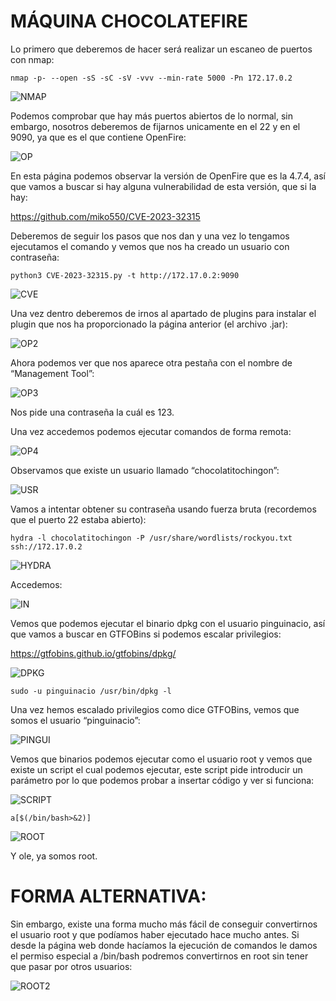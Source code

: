 # MÁQUINA CHOCOLATEFIRE

Lo primero que deberemos de hacer será realizar un escaneo de puertos con nmap:

```shell
nmap -p- --open -sS -sC -sV -vvv --min-rate 5000 -Pn 172.17.0.2
```

![NMAP](https://github.com/Isma-yo/photos/blob/main/ChocolateFire/foto.png)

Podemos comprobar que hay más puertos abiertos de lo normal, sin embargo, nosotros deberemos de fijarnos unicamente en el 22 y en el 9090, ya que es el que contiene OpenFire:

![OP](https://github.com/Isma-yo/photos/blob/main/ChocolateFire/foto2.png)

En esta página podemos observar la versión de OpenFire que es la 4.7.4, así que vamos a buscar si hay alguna vulnerabilidad de esta versión, que si la hay:

https://github.com/miko550/CVE-2023-32315

Deberemos de seguir los pasos que nos dan y una vez lo tengamos ejecutamos el comando y vemos que nos ha creado un usuario con contraseña:

```shell
python3 CVE-2023-32315.py -t http://172.17.0.2:9090
```

![CVE](https://github.com/Isma-yo/photos/blob/main/ChocolateFire/foto3.png)

Una vez dentro deberemos de irnos al apartado de plugins para instalar el plugin que nos ha proporcionado la página anterior (el archivo .jar):

![OP2](https://github.com/Isma-yo/photos/blob/main/ChocolateFire/foto4.png)

Ahora podemos ver que nos aparece otra pestaña con el nombre de “Management Tool”:

![OP3](https://github.com/Isma-yo/photos/blob/main/ChocolateFire/foto5.png)

Nos pide una contraseña la cuál es 123.

Una vez accedemos podemos ejecutar comandos de forma remota:

![OP4](https://github.com/Isma-yo/photos/blob/main/ChocolateFire/foto6.png)

Observamos que existe un usuario llamado “chocolatitochingon”:

![USR](https://github.com/Isma-yo/photos/blob/main/ChocolateFire/foto7.png)

Vamos a intentar obtener su contraseña usando fuerza bruta (recordemos que el puerto 22 estaba abierto):

```shell
hydra -l chocolatitochingon -P /usr/share/wordlists/rockyou.txt ssh://172.17.0.2
```

![HYDRA](https://github.com/Isma-yo/photos/blob/main/ChocolateFire/foto8.png)

Accedemos:

![IN](https://github.com/Isma-yo/photos/blob/main/ChocolateFire/foto9.png)

Vemos que podemos ejecutar el binario dpkg con el usuario pinguinacio, así que vamos a buscar en GTFOBins si podemos escalar privilegios:

https://gtfobins.github.io/gtfobins/dpkg/

![DPKG](https://github.com/Isma-yo/photos/blob/main/ChocolateFire/foto10.png)

```shell
sudo -u pinguinacio /usr/bin/dpkg -l
```

Una vez hemos escalado privilegios como dice GTFOBins, vemos que somos el usuario “pinguinacio”:

![PINGUI](https://github.com/Isma-yo/photos/blob/main/ChocolateFire/foto11.png)

Vemos que binarios podemos ejecutar como el usuario root y vemos que existe un script el cual podemos ejecutar, este script pide introducir un parámetro por lo que podemos probar a insertar código y ver si funciona:

![SCRIPT](https://github.com/Isma-yo/photos/blob/main/ChocolateFire/foto12.png)

```shell
a[$(/bin/bash>&2)]
```

![ROOT](https://github.com/Isma-yo/photos/blob/main/ChocolateFire/foto13.png)

Y ole, ya somos root.

# FORMA ALTERNATIVA:

Sin embargo, existe una forma mucho más fácil de conseguir convertirnos el usuario root y que podíamos haber ejecutado hace mucho antes. Si desde la página web donde hacíamos la ejecución de comandos le damos el permiso especial a /bin/bash podremos convertirnos en root sin tener que pasar por otros usuarios:

![ROOT2](https://github.com/Isma-yo/photos/blob/main/ChocolateFire/foto14.png)

